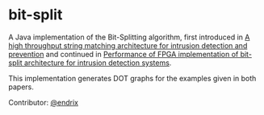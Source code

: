 # bit-split

A Java implementation of the Bit-Splitting algorithm, first introduced in [A high throughput string matching architecture for intrusion detection and prevention](https://ieeexplore.ieee.org/abstract/document/1431550) and continued in [Performance of FPGA implementation of bit-split architecture for intrusion detection systems](https://ieeexplore.ieee.org/document/1639434). 

This implementation generates DOT graphs for the examples given in both papers. 

Contributor: [@endrix](https://github.com/endrix)

